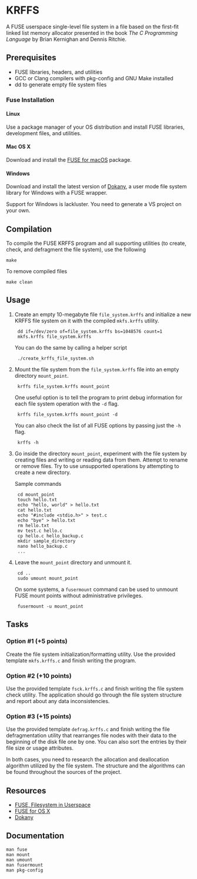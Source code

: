KRFFS
=====

A FUSE userspace single-level file system in a file based on the first-fit
linked list memory allocator presented in the book _The C Programming Language_
by Brian Kernighan and Dennis Ritchie.

## Prerequisites

* FUSE libraries, headers, and utilities
* GCC or Clang compilers with pkg-config and GNU Make installed
* dd to generate empty file system files

### Fuse Installation

#### Linux

Use a package manager of your OS distribution and install FUSE libraries,
development files, and utilities.

#### Mac OS X

Download and install the [FUSE for macOS](https://osxfuse.github.io) package.

#### Windows

Download and install the latest version of [Dokany](https://github.com/dokan-dev/dokany/releases),
a user mode file system library for Windows with a FUSE wrapper.

Support for Windows is lackluster. You need to generate a VS project on your
own.

## Compilation

To compile the FUSE KRFFS program and all supporting utilities (to create,
check, and defragment the file system), use the following

    make

To remove compiled files

    make clean

## Usage

1. Create an empty 10-megabyte file `file_system.krffs` and initialize a new
   KRFFS file system on it with the compiled `mkfs.krffs` utility.

        dd if=/dev/zero of=file_system.krffs bs=1048576 count=1
        mkfs.krffs file_system.krffs

   You can do the same by calling a helper script

        ./create_krffs_file_system.sh

2. Mount the file system from the `file_system.krffs` file into an empty
   directory `mount_point`.

        krffs file_system.krffs mount_point

   One useful option is to tell the program to print debug information for each
   file system operation with the `-d` flag.

        krffs file_system.krffs mount_point -d

   You can also check the list of all FUSE options by passing just the `-h` flag.

        krffs -h

3. Go inside the directory `mount_point`, experiment with the file system by
   creating files and writing or reading data from them. Attempt to rename or
   remove files. Try to use unsupported operations by attempting to create a new
   directory.

   Sample commands

        cd mount_point
        touch hello.txt
        echo "hello, world" > hello.txt
        cat hello.txt
        echo "#include <stdio.h>" > test.c
        echo "bye" > hello.txt
        rm hello.txt
        mv test.c hello.c
        cp hello.c hello_backup.c
        mkdir sample_directory
        nano hello_backup.c
        ...

4. Leave the `mount_point` directory and unmount it.

        cd ..
        sudo umount mount_point

   On some systems, a `fusermount` command can be used to unmount FUSE mount
   points without administrative privileges.

        fusermount -u mount_point

## Tasks

### Option #1 (+5 points)

Create the file system initialization/formatting utility. Use the
provided template `mkfs.krffs.c` and finish writing the program.

### Option #2 (+10 points)

Use the provided template `fsck.krffs.c` and finish writing the file system
check utility. The application should go through the file system structure and
report about any data inconsistencies.

### Option #3 (+15 points)

Use the provided template `defrag.krffs.c` and finish writing the file
defragmentation utility that rearranges file nodes with their data to the
beginning of the disk file one by one. You can also sort the entries by their
file size or usage attributes.

In both cases, you need to research the allocation and deallocation algorithm
utilized by the file system. The structure and the algorithms can be found
throughout the sources of the project.

## Resources

* [FUSE, Filesystem in Userspace](http://fuse.sourceforge.net)
* [FUSE for OS X](https://osxfuse.github.io)
* [Dokany](https://github.com/dokan-dev/dokany)

## Documentation

    man fuse
    man mount
    man umount
    man fusermount
    man pkg-config

